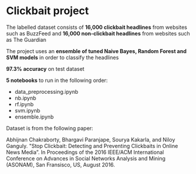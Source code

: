 # Clickbait project

The labelled dataset consists of **16,000 clickbait headlines** from websites such as BuzzFeed and **16,000 non-clickbait headlines** from websites such as The Guardian

The project uses an **ensemble of tuned Naive Bayes, Random Forest and SVM models** in order to classify the headlines

**97.3% accuracy** on test dataset

**5 notebooks** to run in the following order:
- data_preprocessing.ipynb
- nb.ipynb
- rf.ipynb
- svm.ipynb
- ensemble.ipynb

Dataset is from the following paper:

Abhijnan Chakraborty, Bhargavi Paranjape, Sourya Kakarla, and Niloy Ganguly. "Stop Clickbait: Detecting and Preventing Clickbaits in Online News Media”. In Proceedings of the 2016 IEEE/ACM International Conference on Advances in Social Networks Analysis and Mining (ASONAM), San Fransisco, US, August 2016.
